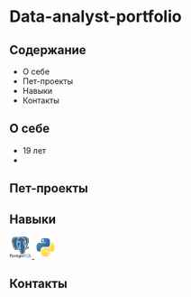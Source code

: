 # Data-analyst-portfolio
## Содержание
+ О себе
+ Пет-проекты
+ Навыки
+ Контакты
## О себе
+ 19 лет
+ 
## Пет-проекты
## Навыки
<p align="left"> <a href="https://www.postgresql.org" target="_blank" rel="noreferrer"> <img src="https://raw.githubusercontent.com/devicons/devicon/master/icons/postgresql/postgresql-original-wordmark.svg" alt="postgresql" width="40" height="40"/> </a> <a href="https://www.python.org" target="_blank" rel="noreferrer"> <img src="https://raw.githubusercontent.com/devicons/devicon/master/icons/python/python-original.svg" alt="python" width="40" height="40"/> </a> </p>

## Контакты
<a href="https://t.me/geon434"/></a>

